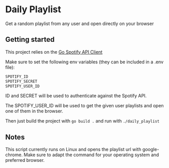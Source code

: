 # Daily Playlist

Get a random playlist from any user and open directly on your browser

## Getting started

This project relies on the [Go Spotify API Client](https://github.com/zmb3/spotify)

Make sure to set the following env variables (they can be included in a .env file):

```bash
SPOTIFY_ID
SPOTIFY_SECRET
SPOTIFY_USER_ID
```

ID and SECRET will be used to authenticate against the Spotify API.

The SPOTIFY_USER_ID will be used to get the given user playlists and open one of them in the browser.

Then just build the project with ```go build .``` and run with ```./daily_playlist```

## Notes

This script currently runs on Linux and opens the playlist url with google-chrome. Make sure to adapt the command for your operating system and preferred browser.
